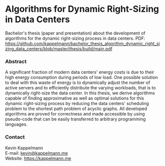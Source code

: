 # Algorithms for Dynamic Right-Sizing in Data Centers
Bachelor's thesis (paper and presentation) about the development of algorithms for the dynamic right-sizing process in data centers. 
PDF: https://github.com/kappelmann/bachelor_thesis_algorithm_dynamic_right_sizing_data_centers/blob/master/thesis/build/main.pdf

### Abstract
A significant fraction of modern data centers' energy costs is due to their high energy consumption during periods of low load. One possible solution to deal with this waste of energy is to dynamically adjust the number of active servers and to efficiently distribute the varying workloads, that is to dynamically right-size the data center. In this thesis, we derive algorithms capable of finding approximative as well as optimal solutions for this dynamic right-sizing process by reducing the data centers' scheduling problem to the shortest path problem of acyclic graphs. All developed algorithms are proved for correctness and made accessible by using pseudo-code that can be easily transferred to arbitrary programming languages.


### Contact
Kevin Kappelmann  
E-mail: kevin@kappelmann.me  
Website: https://kappelmann.me  

